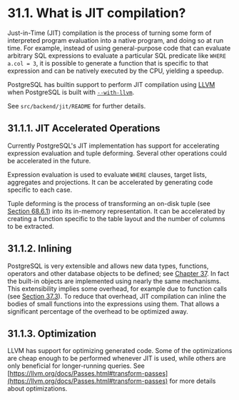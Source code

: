 # 31.1. What is JIT compilation?

Just-in-Time (JIT) compilation is the process of turning some form of interpreted program evaluation into a native program, and doing so at run time. For example, instead of using general-purpose code that can evaluate arbitrary SQL expressions to evaluate a particular SQL predicate like `WHERE a.col = 3`, it is possible to generate a function that is specific to that expression and can be natively executed by the CPU, yielding a speedup.

PostgreSQL has builtin support to perform JIT compilation using [LLVM](https://llvm.org) when PostgreSQL is built with [`--with-llvm`](https://www.postgresql.org/docs/13/install-procedure.html#CONFIGURE-WITH-LLVM).

See `src/backend/jit/README` for further details.

## 31.1.1. JIT Accelerated Operations

Currently PostgreSQL's JIT implementation has support for accelerating expression evaluation and tuple deforming. Several other operations could be accelerated in the future.

Expression evaluation is used to evaluate `WHERE` clauses, target lists, aggregates and projections. It can be accelerated by generating code specific to each case.

Tuple deforming is the process of transforming an on-disk tuple (see [Section 68.6.1](https://www.postgresql.org/docs/13/storage-page-layout.html#STORAGE-TUPLE-LAYOUT)) into its in-memory representation. It can be accelerated by creating a function specific to the table layout and the number of columns to be extracted.

## 31.1.2. Inlining

PostgreSQL is very extensible and allows new data types, functions, operators and other database objects to be defined; see [Chapter 37](https://www.postgresql.org/docs/13/extend.html). In fact the built-in objects are implemented using nearly the same mechanisms. This extensibility implies some overhead, for example due to function calls (see [Section 37.3](https://www.postgresql.org/docs/13/xfunc.html)). To reduce that overhead, JIT compilation can inline the bodies of small functions into the expressions using them. That allows a significant percentage of the overhead to be optimized away.

## 31.1.3. Optimization

LLVM has support for optimizing generated code. Some of the optimizations are cheap enough to be performed whenever JIT is used, while others are only beneficial for longer-running queries. See [https://llvm.org/docs/Passes.html#transform-passes](https://llvm.org/docs/Passes.html#transform-passes) for more details about optimizations.

